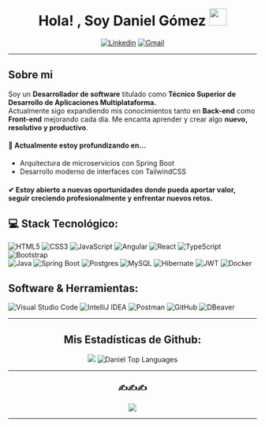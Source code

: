 <h1 align="center">Hola! , Soy Daniel Gómez <img src="https://media.giphy.com/media/hvRJCLFzcasrR4ia7z/giphy.gif" width="35"></h1>

<div align="center">

[![Linkedin](https://img.shields.io/badge/linkedin-%2300acee.svg?color=405DE6&style=for-the-badge&logo=linkedin&logoColor=white)](https:/www.linkedin.com/in/daniel-gomez-benitez-05b62b292/) [![Gmail](https://img.shields.io/badge/gmail-%23EA4335.svg?style=for-the-badge&logo=gmail&logoColor=white)](mailto:danielgomezbenitez29@gmail.com/)

</div>

<hr>

<div>
  
## Sobre mi

<p>
Soy un <b>Desarrollador de software</b> titulado como <b>Técnico Superior de Desarrollo de Aplicaciones Multiplataforma.</b><br>
Actualmente sigo expandiendo mis conocimientos tanto en <b>Back-end</b> como <b>Front-end</b> mejorando cada día.
Me encanta aprender y crear algo <b>nuevo, resolutivo y productivo</b>.

#### 🌱 Actualmente estoy profundizando en…
- Arquitectura de microservicios con Spring Boot
- Desarrollo moderno de interfaces con TailwindCSS

#### ✔ Estoy abierto a nuevas oportunidades donde pueda aportar valor, seguir creciendo profesionalmente y enfrentar nuevos retos.
</p>

</div>

<div>

## :computer: Stack Tecnológico:
![HTML5](https://img.shields.io/badge/html5-%23E34F26.svg?style=for-the-badge&logo=html5&logoColor=white) ![CSS3](https://img.shields.io/badge/css3-%231572B6.svg?style=for-the-badge&logo=css3&logoColor=white) ![JavaScript](https://img.shields.io/badge/javascript-%23323330.svg?style=for-the-badge&logo=javascript&logoColor=%23F7DF1E) ![Angular](https://img.shields.io/badge/angular-%23DD0031.svg?style=for-the-badge&logo=angular&logoColor=white) ![React](https://img.shields.io/badge/react-%2320232a.svg?style=for-the-badge&logo=react&logoColor=%2361DAFB) ![TypeScript](https://img.shields.io/badge/typescript-%23007ACC.svg?style=for-the-badge&logo=typescript&logoColor=white) ![Bootstrap](https://img.shields.io/badge/bootstrap-%238511FA.svg?style=for-the-badge&logo=bootstrap&logoColor=white) <br> ![Java](https://img.shields.io/badge/java-%23ED8B00.svg?style=for-the-badge&logo=openjdk&logoColor=white) ![Spring Boot](https://img.shields.io/badge/Spring_Boot-%236DB33F.svg?style=for-the-badge&logo=spring-boot&logoColor=white) ![Postgres](https://img.shields.io/badge/postgres-%23316192.svg?style=for-the-badge&logo=postgresql&logoColor=white) ![MySQL](https://img.shields.io/badge/MySQL-%234479A1.svg?style=for-the-badge&logo=mysql&logoColor=white) ![Hibernate](https://img.shields.io/badge/Hibernate-59666C?style=for-the-badge&logo=Hibernate&logoColor=white) ![JWT](https://img.shields.io/badge/JWT-black?style=for-the-badge&logo=JSON%20web%20tokens) ![Docker](https://img.shields.io/badge/docker-%230db7ed.svg?style=for-the-badge&logo=docker&logoColor=white)

## Software & Herramientas:
![Visual Studio Code](https://img.shields.io/badge/Visual_Studio_Code-%23007ACC.svg?style=for-the-badge&logo=visual-studio-code&logoColor=white) ![IntelliJ IDEA](https://img.shields.io/badge/IntelliJIDEA-000000.svg?style=for-the-badge&logo=intellij-idea&logoColor=white) ![Postman](https://img.shields.io/badge/Postman-FF6C37?style=for-the-badge&logo=postman&logoColor=white) ![GitHub](https://img.shields.io/badge/github-%23f4f4f4.svg?style=for-the-badge&logo=github&logoColor=black) ![DBeaver](https://img.shields.io/badge/DBeaver-Database_Tool?style=for-the-badge&logo=dbeaver&logoColor=white)

</div>

<hr>

<div align="center">

## Mis Estadísticas de Github:

<img src="https://github-readme-stats.vercel.app/api?username=daaniigomez29&include_all_commits=true&show_icons=true&line_height=30&title_color=CDB4DB&icon_color=CDB4DB&text_color=D3D3D3&bg_color=0A0A0A">

<img src="https://github-readme-stats.vercel.app/api/top-langs/?username=daaniigomez29&layout=compact&theme=dark&bg_color=0A0A0A" alt="Daniel Top Languages"/>

</div>

---

<div align="center">

### ✍️✍️✍️
![](https://quotes-github-readme.vercel.app/api?type=horizontal&theme=radical&border=true&&quote=No%20hay%20nada%20más%20permanente%20que%20una%20solución%20temporal)

---
</div>

<!-- Proudly created with GPRM ( https://gprm.itsvg.in ) -->
